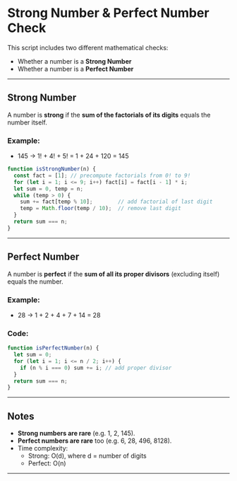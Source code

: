 # Strong Number & Perfect Number Check

This script includes two different mathematical checks:
- Whether a number is a **Strong Number**
- Whether a number is a **Perfect Number**

---

##  Strong Number

A number is **strong** if the **sum of the factorials of its digits** equals the number itself.

###  Example:
- 145 → 1! + 4! + 5! = 1 + 24 + 120 = 145 

```js
function isStrongNumber(n) {
  const fact = [1]; // precompute factorials from 0! to 9!
  for (let i = 1; i <= 9; i++) fact[i] = fact[i - 1] * i;
  let sum = 0, temp = n;
  while (temp > 0) {
    sum += fact[temp % 10];        // add factorial of last digit
    temp = Math.floor(temp / 10);  // remove last digit
  }
  return sum === n;
}
```

---

##  Perfect Number

A number is **perfect** if the **sum of all its proper divisors** (excluding itself) equals the number.

###  Example:
- 28 → 1 + 2 + 4 + 7 + 14 = 28 

### Code:

```js
function isPerfectNumber(n) {
  let sum = 0;
  for (let i = 1; i <= n / 2; i++) {
    if (n % i === 0) sum += i; // add proper divisor
  }
  return sum === n;
}
```

---

##  Notes

- **Strong numbers are rare** (e.g. 1, 2, 145).
- **Perfect numbers are rare** too (e.g. 6, 28, 496, 8128).
- Time complexity:
  - Strong: O(d), where d = number of digits
  - Perfect: O(n)

---
